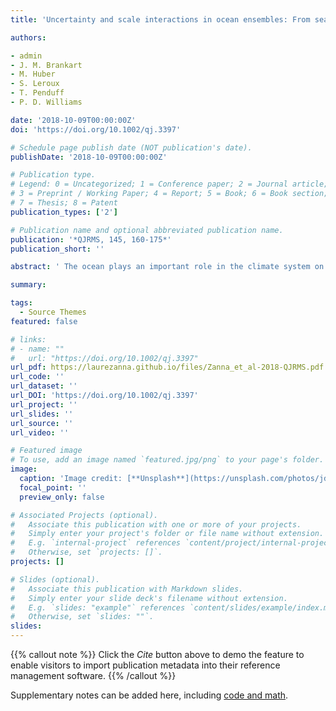 ```yaml
---
title: 'Uncertainty and scale interactions in ocean ensembles: From seasonal forecasts to multidecadal climate predictions'

authors:

- admin
- J. M. Brankart
- M. Huber
- S. Leroux
- T. Penduff
- P. D. Williams

date: '2018-10-09T00:00:00Z'
doi: 'https://doi.org/10.1002/qj.3397'

# Schedule page publish date (NOT publication's date).
publishDate: '2018-10-09T00:00:00Z'

# Publication type.
# Legend: 0 = Uncategorized; 1 = Conference paper; 2 = Journal article;
# 3 = Preprint / Working Paper; 4 = Report; 5 = Book; 6 = Book section;
# 7 = Thesis; 8 = Patent
publication_types: ['2']

# Publication name and optional abbreviated publication name.
publication: '*QJRMS, 145, 160-175*'
publication_short: ''

abstract: ' The ocean plays an important role in the climate system on time-scales of weeks to centuries. Despite improvements in ocean models, dynamical processes involving multiscale interactions remain poorly represented, leading to errors in forecasts. We present recent advances in understanding, quantifying, and representing physical and numerical sources of uncertainty in novel regional and global ocean ensembles at different horizontal resolutions. At coarse resolution, uncertainty in 21st century projections of the upper overturning cell in the Atlantic is mostly a result of buoyancy fluxes, while the uncertainty in projections of the bottom cell is driven equally by both wind and buoyancy flux uncertainty. In addition, freshwater and heat fluxes are the largest contributors to Atlantic Ocean heat content regional projections and their uncertainties, mostly as a result of uncertain ocean circulation projections. At both coarse and eddy-permitting resolutions, unresolved stochastic temperature and salinity fluctuations can lead to significant changes in large-scale density across the Gulf Stream front, therefore leading to major changes in large-scale transport. These perturbations can have an impact on the ensemble spread on monthly time-scales and subsequently interact nonlinearly with the dynamics of the flow, generating chaotic variability on multiannual time-scales. In the Gulf Stream region, the ratio of chaotic variability to atmospheric-forced variability in meridional heat transport is larger than 50% on time-scales shorter than 2 years, while between 40 and 48°S the ratio exceeds 50% on on time-scales up to 28 years. Based on these simulations, we show that air–sea interaction and ocean subgrid eddies remain an important source of error for simulating and predicting ocean circulation, sea level, and heat uptake on a range of spatial and temporal scales. We discuss how further refinement of these ensembles can help us assess the relative importance of oceanic versus atmospheric uncertainty in weather and climate.'

summary: 

tags:
  - Source Themes
featured: false

# links:
# - name: ""
#   url: "https://doi.org/10.1002/qj.3397"
url_pdf: https://laurezanna.github.io/files/Zanna_et_al-2018-QJRMS.pdf
url_code: ''
url_dataset: ''
url_DOI: 'https://doi.org/10.1002/qj.3397'
url_project: ''
url_slides: ''
url_source: ''
url_video: ''

# Featured image
# To use, add an image named `featured.jpg/png` to your page's folder.
image:
  caption: 'Image credit: [**Unsplash**](https://unsplash.com/photos/jdD8gXaTZsc)'
  focal_point: ''
  preview_only: false

# Associated Projects (optional).
#   Associate this publication with one or more of your projects.
#   Simply enter your project's folder or file name without extension.
#   E.g. `internal-project` references `content/project/internal-project/index.md`.
#   Otherwise, set `projects: []`.
projects: []

# Slides (optional).
#   Associate this publication with Markdown slides.
#   Simply enter your slide deck's filename without extension.
#   E.g. `slides: "example"` references `content/slides/example/index.md`.
#   Otherwise, set `slides: ""`.
slides:
---
```


{{% callout note %}}
Click the _Cite_ button above to demo the feature to enable visitors to import publication metadata into their reference management software.
{{% /callout %}}

Supplementary notes can be added here, including [code and math](https://wowchemy.com/docs/content/writing-markdown-latex/).
